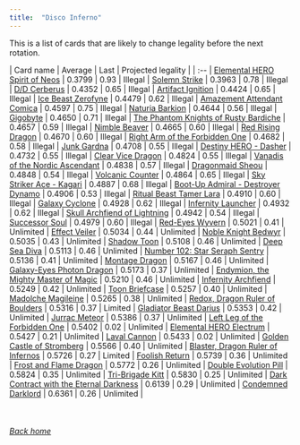 ```yaml
---
title:  "Disco Inferno"
---
```


This is a list of cards that are likely to change legality before the next rotation.

| Card name | Average | Last | Projected legality |
| :-- |
[Elemental HERO Spirit of Neos](https://db.ygoprodeck.com/card/?search=Elemental%20HERO%20Spirit%20of%20Neos) | 0.3799 | 0.93 | Illegal |
[Solemn Strike](https://db.ygoprodeck.com/card/?search=Solemn%20Strike) | 0.3963 | 0.78 | Illegal |
[D/D Cerberus](https://db.ygoprodeck.com/card/?search=D/D%20Cerberus) | 0.4352 | 0.65 | Illegal |
[Artifact Ignition](https://db.ygoprodeck.com/card/?search=Artifact%20Ignition) | 0.4424 | 0.65 | Illegal |
[Ice Beast Zerofyne](https://db.ygoprodeck.com/card/?search=Ice%20Beast%20Zerofyne) | 0.4479 | 0.62 | Illegal |
[Amazement Attendant Comica](https://db.ygoprodeck.com/card/?search=Amazement%20Attendant%20Comica) | 0.4597 | 0.75 | Illegal |
[Naturia Barkion](https://db.ygoprodeck.com/card/?search=Naturia%20Barkion) | 0.4644 | 0.56 | Illegal |
[Gigobyte](https://db.ygoprodeck.com/card/?search=Gigobyte) | 0.4650 | 0.71 | Illegal |
[The Phantom Knights of Rusty Bardiche](https://db.ygoprodeck.com/card/?search=The%20Phantom%20Knights%20of%20Rusty%20Bardiche) | 0.4657 | 0.59 | Illegal |
[Nimble Beaver](https://db.ygoprodeck.com/card/?search=Nimble%20Beaver) | 0.4665 | 0.60 | Illegal |
[Red Rising Dragon](https://db.ygoprodeck.com/card/?search=Red%20Rising%20Dragon) | 0.4670 | 0.60 | Illegal |
[Right Arm of the Forbidden One](https://db.ygoprodeck.com/card/?search=Right%20Arm%20of%20the%20Forbidden%20One) | 0.4682 | 0.58 | Illegal |
[Junk Gardna](https://db.ygoprodeck.com/card/?search=Junk%20Gardna) | 0.4708 | 0.55 | Illegal |
[Destiny HERO - Dasher](https://db.ygoprodeck.com/card/?search=Destiny%20HERO%20-%20Dasher) | 0.4732 | 0.55 | Illegal |
[Clear Vice Dragon](https://db.ygoprodeck.com/card/?search=Clear%20Vice%20Dragon) | 0.4824 | 0.55 | Illegal |
[Vanadis of the Nordic Ascendant](https://db.ygoprodeck.com/card/?search=Vanadis%20of%20the%20Nordic%20Ascendant) | 0.4838 | 0.57 | Illegal |
[Dragonmaid Sheou](https://db.ygoprodeck.com/card/?search=Dragonmaid%20Sheou) | 0.4848 | 0.54 | Illegal |
[Volcanic Counter](https://db.ygoprodeck.com/card/?search=Volcanic%20Counter) | 0.4864 | 0.65 | Illegal |
[Sky Striker Ace - Kagari](https://db.ygoprodeck.com/card/?search=Sky%20Striker%20Ace%20-%20Kagari) | 0.4887 | 0.68 | Illegal |
[Boot-Up Admiral - Destroyer Dynamo](https://db.ygoprodeck.com/card/?search=Boot-Up%20Admiral%20-%20Destroyer%20Dynamo) | 0.4906 | 0.53 | Illegal |
[Ritual Beast Tamer Lara](https://db.ygoprodeck.com/card/?search=Ritual%20Beast%20Tamer%20Lara) | 0.4910 | 0.60 | Illegal |
[Galaxy Cyclone](https://db.ygoprodeck.com/card/?search=Galaxy%20Cyclone) | 0.4928 | 0.62 | Illegal |
[Infernity Launcher](https://db.ygoprodeck.com/card/?search=Infernity%20Launcher) | 0.4932 | 0.62 | Illegal |
[Skull Archfiend of Lightning](https://db.ygoprodeck.com/card/?search=Skull%20Archfiend%20of%20Lightning) | 0.4942 | 0.54 | Illegal |
[Successor Soul](https://db.ygoprodeck.com/card/?search=Successor%20Soul) | 0.4979 | 0.60 | Illegal |
[Red-Eyes Wyvern](https://db.ygoprodeck.com/card/?search=Red-Eyes%20Wyvern) | 0.5021 | 0.41 | Unlimited |
[Effect Veiler](https://db.ygoprodeck.com/card/?search=Effect%20Veiler) | 0.5034 | 0.44 | Unlimited |
[Noble Knight Bedwyr](https://db.ygoprodeck.com/card/?search=Noble%20Knight%20Bedwyr) | 0.5035 | 0.43 | Unlimited |
[Shadow Toon](https://db.ygoprodeck.com/card/?search=Shadow%20Toon) | 0.5108 | 0.46 | Unlimited |
[Deep Sea Diva](https://db.ygoprodeck.com/card/?search=Deep%20Sea%20Diva) | 0.5113 | 0.46 | Unlimited |
[Number 102: Star Seraph Sentry](https://db.ygoprodeck.com/card/?search=Number%20102:%20Star%20Seraph%20Sentry) | 0.5136 | 0.41 | Unlimited |
[Montage Dragon](https://db.ygoprodeck.com/card/?search=Montage%20Dragon) | 0.5167 | 0.46 | Unlimited |
[Galaxy-Eyes Photon Dragon](https://db.ygoprodeck.com/card/?search=Galaxy-Eyes%20Photon%20Dragon) | 0.5173 | 0.37 | Unlimited |
[Endymion, the Mighty Master of Magic](https://db.ygoprodeck.com/card/?search=Endymion,%20the%20Mighty%20Master%20of%20Magic) | 0.5210 | 0.46 | Unlimited |
[Infernity Archfiend](https://db.ygoprodeck.com/card/?search=Infernity%20Archfiend) | 0.5249 | 0.42 | Unlimited |
[Toon Briefcase](https://db.ygoprodeck.com/card/?search=Toon%20Briefcase) | 0.5257 | 0.40 | Unlimited |
[Madolche Magileine](https://db.ygoprodeck.com/card/?search=Madolche%20Magileine) | 0.5265 | 0.38 | Unlimited |
[Redox, Dragon Ruler of Boulders](https://db.ygoprodeck.com/card/?search=Redox,%20Dragon%20Ruler%20of%20Boulders) | 0.5316 | 0.37 | Limited |
[Gladiator Beast Darius](https://db.ygoprodeck.com/card/?search=Gladiator%20Beast%20Darius) | 0.5353 | 0.42 | Unlimited |
[Jurrac Meteor](https://db.ygoprodeck.com/card/?search=Jurrac%20Meteor) | 0.5386 | 0.37 | Unlimited |
[Left Leg of the Forbidden One](https://db.ygoprodeck.com/card/?search=Left%20Leg%20of%20the%20Forbidden%20One) | 0.5402 | 0.02 | Unlimited |
[Elemental HERO Electrum](https://db.ygoprodeck.com/card/?search=Elemental%20HERO%20Electrum) | 0.5427 | 0.21 | Unlimited |
[Laval Cannon](https://db.ygoprodeck.com/card/?search=Laval%20Cannon) | 0.5433 | 0.02 | Unlimited |
[Golden Castle of Stromberg](https://db.ygoprodeck.com/card/?search=Golden%20Castle%20of%20Stromberg) | 0.5566 | 0.40 | Unlimited |
[Blaster, Dragon Ruler of Infernos](https://db.ygoprodeck.com/card/?search=Blaster,%20Dragon%20Ruler%20of%20Infernos) | 0.5726 | 0.27 | Limited |
[Foolish Return](https://db.ygoprodeck.com/card/?search=Foolish%20Return) | 0.5739 | 0.36 | Unlimited |
[Frost and Flame Dragon](https://db.ygoprodeck.com/card/?search=Frost%20and%20Flame%20Dragon) | 0.5772 | 0.26 | Unlimited |
[Double Evolution Pill](https://db.ygoprodeck.com/card/?search=Double%20Evolution%20Pill) | 0.5824 | 0.35 | Unlimited |
[Tri-Brigade Kitt](https://db.ygoprodeck.com/card/?search=Tri-Brigade%20Kitt) | 0.5830 | 0.25 | Unlimited |
[Dark Contract with the Eternal Darkness](https://db.ygoprodeck.com/card/?search=Dark%20Contract%20with%20the%20Eternal%20Darkness) | 0.6139 | 0.29 | Unlimited |
[Condemned Darklord](https://db.ygoprodeck.com/card/?search=Condemned%20Darklord) | 0.6361 | 0.26 | Unlimited |

<br>

###### [Back home](index)